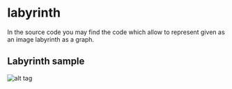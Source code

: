 # labyrinth
In the source code you may find the code which allow to represent given as an image labyrinth as a graph.
## Labyrinth sample
![alt tag](https://raw.github.com/BOPOHOB/labyrinth/master/maze_sample.gif)
